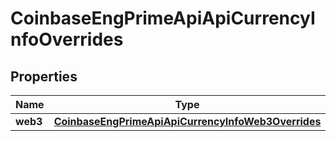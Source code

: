 
# CoinbaseEngPrimeApiApiCurrencyInfoOverrides

## Properties
Name | Type | Description | Notes
------------ | ------------- | ------------- | -------------
**web3** | [**CoinbaseEngPrimeApiApiCurrencyInfoWeb3Overrides**](CoinbaseEngPrimeApiApiCurrencyInfoWeb3Overrides.md) |  |  [optional]



